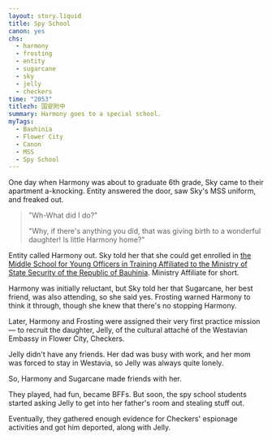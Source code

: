 ```yaml
---
layout: story.liquid
title: Spy School
canon: yes
chs:
  - harmony
  - frosting
  - entity
  - sugarcane
  - sky
  - jelly
  - checkers
time: "2053"
titlezh: 国安附中
summary: Harmony goes to a special school.
myTags:
  - Bauhinia
  - Flower City
  - Canon
  - MSS
  - Spy School
---
```


One day when Harmony was about to graduate 6th grade, Sky came to their apartment a-knocking. Entity answered the door, saw Sky's MSS uniform, and freaked out.

> "Wh-What did I do?"
>
> "Why, if there's anything you did, that was giving birth to a wonderful daughter! Is little Harmony home?"

Entity called Harmony out. Sky told her that she could get enrolled in [the Middle School for Young Officers in Training Affiliated to the Ministry of State Security of the Republic of Bauhinia](/world/bauhinia/flower-city/ministry-affiliate/). Ministry Affiliate for short.

Harmony was initially reluctant, but Sky told her that Sugarcane, her best friend, was also attending, so she said yes. Frosting warned Harmony to think it through, though she knew that there's no stopping Harmony.

Later, Harmony and Frosting were assigned their very first practice mission — to recruit the daughter, Jelly, of the cultural attaché of the Westavian Embassy in Flower City, Checkers.

Jelly didn't have any friends. Her dad was busy with work, and her mom was forced to stay in Westavia, so Jelly was always quite lonely.

So, Harmony and Sugarcane made friends with her.

They played, had fun, became BFFs. But soon, the spy school students started asking Jelly to get into her father's room and stealing stuff out.

Eventually, they gathered enough evidence for Checkers' espionage activities and got him deported, along with Jelly.
